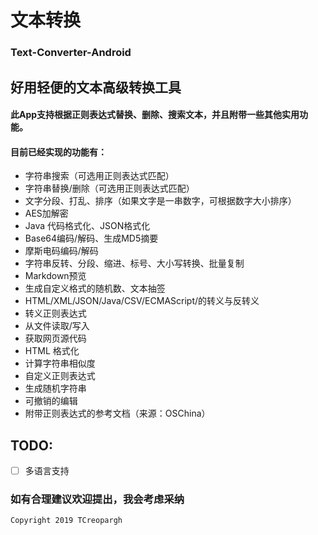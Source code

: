 # 文本转换
### Text-Converter-Android
## 好用轻便的文本高级转换工具
#### 此App支持根据正则表达式替换、删除、搜索文本，并且附带一些其他实用功能。
#### 目前已经实现的功能有：

 * 字符串搜索（可选用正则表达式匹配）
 * 字符串替换/删除（可选用正则表达式匹配）
 * 文字分段、打乱、排序（如果文字是一串数字，可根据数字大小排序）
 * AES加解密
 * Java 代码格式化、JSON格式化
 * Base64编码/解码、生成MD5摘要
 * 摩斯电码编码/解码
 * 字符串反转、分段、缩进、标号、大小写转换、批量复制
 * Markdown预览
 * 生成自定义格式的随机数、文本抽签
 * HTML/XML/JSON/Java/CSV/ECMAScript/的转义与反转义
 * 转义正则表达式
 * 从文件读取/写入
 * 获取网页源代码
 * HTML 格式化
 * 计算字符串相似度
 * 自定义正则表达式
 * 生成随机字符串
 * 可撤销的编辑
 * 附带正则表达式的参考文档（来源：OSChina）

## TODO:
- [ ] 多语言支持
### 如有合理建议欢迎提出，我会考虑采纳

```
Copyright 2019 TCreopargh
```
